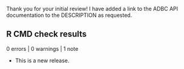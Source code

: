 
Thank you for your initial review! I have added a link to the ADBC API
documentation to the DESCRIPTION as requested.

## R CMD check results

0 errors | 0 warnings | 1 note

* This is a new release.
